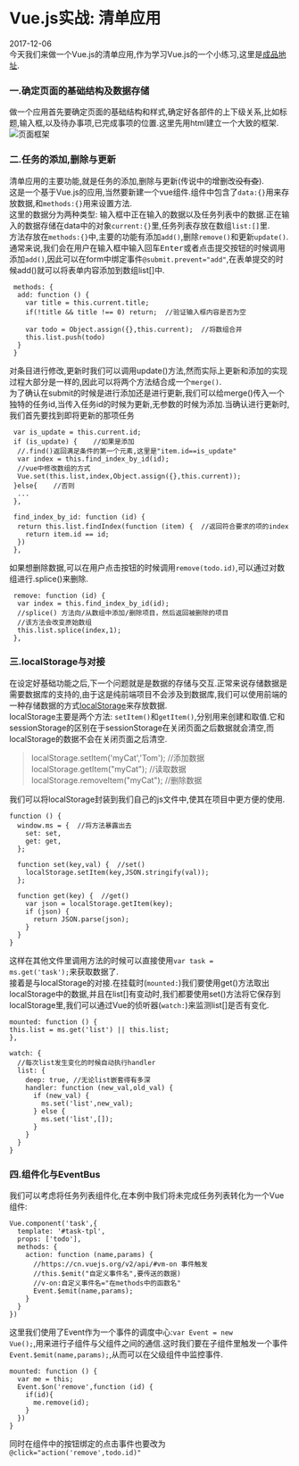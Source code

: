 # Vue.js实战: 清单应用
2017-12-06  
今天我们来做一个Vue.js的清单应用,作为学习Vue.js的一个小练习,这里是[成品地址](https://coolucifer.github.io/vue-list/index.html).  
### 一.确定页面的基础结构及数据存储  
做一个应用首先要确定页面的基础结构和样式,确定好各部件的上下级关系,比如标题,输入框,以及待办事项,已完成事项的位置.这里先用html建立一个大致的框架.  
<img class="img-responsive center-block" :src="Img" alt="页面框架">

### 二.任务的添加,删除与更新  
清单应用的主要功能,就是任务的添加,删除与更新(传说中的增删改<del>没有查</del>).  
这是一个基于Vue.js的应用,当然要新建一个vue组件.组件中包含了<code>data:{}</code>用来存放数据,和<code>methods:{}</code>用来设置方法.  
这里的数据分为两种类型: 输入框中正在输入的数据以及任务列表中的数据.正在输入的数据存储在data中的对象<code>current:{}</code>里,任务列表存放在数组<code>list:[]</code>里.  
方法存放在<code>methods:{}</code>中,主要的功能有添加<code>add()</code>,删除<code>remove()</code>和更新<code>update()</code>.  
通常来说,我们会在用户在输入框中输入回车<kbd>Enter</kbd>或者点击提交按钮的时候调用添加<code>add()</code>,因此可以在form中绑定事件<code>@submit.prevent="add"</code>,在表单提交的时候add()就可以将表单内容添加到数组list[]中.  
```
 methods: {
  add: function () {
    var title = this.current.title;
    if(!title && title !== 0) return;  //验证输入框内容是否为空

    var todo = Object.assign({},this.current);  //将数组合并
    this.list.push(todo)
  }
 }
```
对条目进行修改,更新时我们可以调用update()方法,然而实际上更新和添加的实现过程大部分是一样的,因此可以将两个方法结合成一个<code>merge()</code>.  
为了确认在submit的时候是进行添加还是进行更新,我们可以给merge()传入一个独特的任务id,当传入任务id的时候为更新,无参数的时候为添加.当确认进行更新时,我们首先要找到即将更新的那项任务  
```
 var is_update = this.current.id;
 if (is_update) {    //如果是添加
  //.find()返回满足条件的第一个元素,这里是"item.id==is_update"
  var index = this.find_index_by_id(id);
  //vue中修改数组的方式
  Vue.set(this.list,index,Object.assign({},this.current));
 }else{    //否则
  ...
 },

 find_index_by_id: function (id) {
  return this.list.findIndex(function (item) {  //返回符合要求的项的index
    return item.id == id;
  })
 },
```
如果想删除数据,可以在用户点击按钮的时候调用<code>remove(todo.id)</code>,可以通过对数组进行.splice()来删除.  
```
 remove: function (id) {
  var index = this.find_index_by_id(id);
  //splice() 方法向/从数组中添加/删除项目，然后返回被删除的项目
  //该方法会改变原始数组
  this.list.splice(index,1);
 },
```
### 三.localStorage与对接  
在设定好基础功能之后,下一个问题就是是数据的存储与交互.正常来说存储数据是需要数据库的支持的,由于这是纯前端项目不会涉及到数据库,我们可以使用前端的一种存储数据的方式[localStorage](https://developer.mozilla.org/en-US/docs/Web/API/Storage/LocalStorage)来存放数据.  
localStorage主要是两个方法: <code>setItem()</code>和<code>getItem()</code>,分别用来创建和取值.它和sessionStorage的区别在于sessionStorage在关闭页面之后数据就会清空,而localStorage的数据不会在关闭页面之后清空.  
<blockquote>
localStorage.setItem('myCat','Tom');  //添加数据  
localStorage.getItem("myCat");  //读取数据  
localStorage.removeItem("myCat");  //删除数据  
</blockquote>
我们可以将localStorage封装到我们自己的js文件中,使其在项目中更方便的使用.

```
function () {
  window.ms = {  //将方法暴露出去
    set: set,
    get: get,
  };

  function set(key,val) {  //set()
    localStorage.setItem(key,JSON.stringify(val));
  };

  function get(key) {  //get()
    var json = localStorage.getItem(key);
    if (json) {
      return JSON.parse(json);
    }
  }
}
```
这样在其他文件里调用方法的时候可以直接使用<code>var task = ms.get('task');</code>来获取数据了.  
接着是与localStorage的对接.在挂载时(<code>mounted:</code>)我们要使用get()方法取出localStorage中的数据,并且在list[]有变动时,我们都要使用set()方法将它保存到localStorage里,我们可以通过Vue的侦听器(<code>watch:</code>)来监测list[]是否有变化.  
```
mounted: function () {
this.list = ms.get('list') || this.list;
},

watch: {
  //每次list发生变化的时候自动执行handler
  list: {
    deep: true, //无论list嵌套得有多深
    handler: function (new_val,old_val) {
      if (new_val) {
        ms.set('list',new_val);
      } else {
        ms.set('list',[]);
      }
    }
  }
}
```
### 四.组件化与EventBus  
我们可以考虑将任务列表组件化,在本例中我们将未完成任务列表转化为一个Vue组件:  
```
Vue.component('task',{
  template: '#task-tpl',
  props: ['todo'],
  methods: {
    action: function (name,params) {
      //https://cn.vuejs.org/v2/api/#vm-on 事件触发
      //this.$emit("自定义事件名",要传送的数据)
      //v-on:自定义事件名="在methods中的函数名"
      Event.$emit(name,params);
    }
  }
})
```
这里我们使用了Event作为一个事件的调度中心:<code>var Event = new Vue();</code>,用来进行子组件与父组件之间的通信.这时我们要在子组件里触发一个事件<code>Event.$emit(name,params);</code>,从而可以在父级组件中监控事件.  
```
mounted: function () {
  var me = this;
  Event.$on('remove',function (id) {
    if(id){
      me.remove(id);
    }
  })
}
```
同时在组件中的按钮绑定的点击事件也要改为<code>@click="action('remove',todo.id)"</code>  